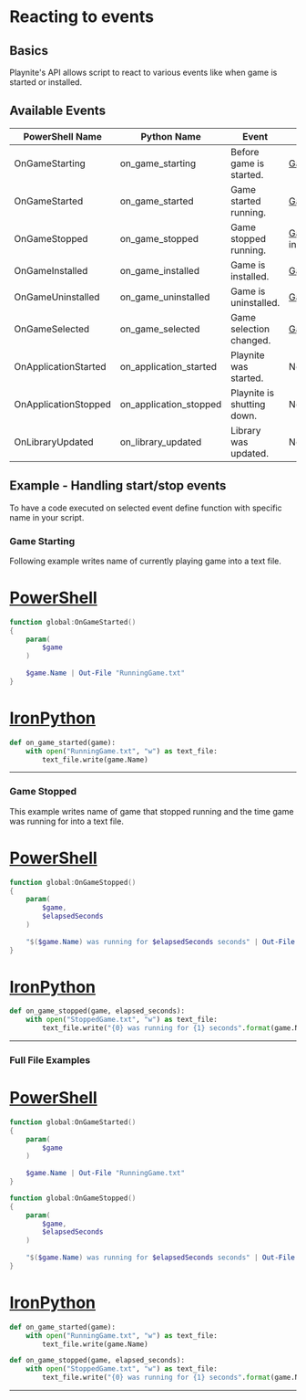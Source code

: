 Reacting to events
=====================

Basics
---------------------

Playnite's API allows script to react to various events like when game is started or installed.

Available Events
---------------------

|PowerShell Name | Python Name | Event | Passed Arguments |
| - | - | - | - |
| OnGameStarting | on_game_starting | Before game is started. | [Game](xref:Playnite.SDK.Models.Game) |
| OnGameStarted | on_game_started | Game started running. | [Game](xref:Playnite.SDK.Models.Game) |
| OnGameStopped | on_game_stopped | Game stopped running.  | [Game](xref:Playnite.SDK.Models.Game) and session length in seconds |
| OnGameInstalled | on_game_installed | Game is installed. | [Game](xref:Playnite.SDK.Models.Game) |
| OnGameUninstalled | on_game_uninstalled | Game is uninstalled. | [Game](xref:Playnite.SDK.Models.Game) |
| OnGameSelected | on_game_selected | Game selection changed. | [GameSelectionEventArgs](xref:Playnite.SDK.Events.GameSelectionEventArgs) |
| OnApplicationStarted | on_application_started | Playnite was started. | None |
| OnApplicationStopped | on_application_stopped | Playnite is shutting down. | None |
| OnLibraryUpdated | on_library_updated | Library was updated. | None |

Example - Handling start/stop events
---------------------

To have a code executed on selected event define function with specific name in your script.

### Game Starting

Following example writes name of currently playing game into a text file.

# [PowerShell](#tab/tabpowershell)
```powershell
function global:OnGameStarted()
{
    param(
        $game
    )
    
    $game.Name | Out-File "RunningGame.txt"
}
```

# [IronPython](#tab/tabpython)
```python
def on_game_started(game):
    with open("RunningGame.txt", "w") as text_file:
        text_file.write(game.Name)
```
***

### Game Stopped

This example writes name of game that stopped running and the time game was running for into a text file.

# [PowerShell](#tab/tabpowershell)
```powershell
function global:OnGameStopped()
{
    param(
        $game,
        $elapsedSeconds
    )
    
    "$($game.Name) was running for $elapsedSeconds seconds" | Out-File "StoppedGame.txt"
}
```

# [IronPython](#tab/tabpython)
```python
def on_game_stopped(game, elapsed_seconds):
    with open("StoppedGame.txt", "w") as text_file:
        text_file.write("{0} was running for {1} seconds".format(game.Name, elapsed_seconds))
```
***

### Full File Examples

# [PowerShell](#tab/tabpowershell)
```powershell
function global:OnGameStarted()
{
    param(
        $game
    )
    
    $game.Name | Out-File "RunningGame.txt"
}

function global:OnGameStopped()
{
    param(
        $game,
        $elapsedSeconds
    )
    
    "$($game.Name) was running for $elapsedSeconds seconds" | Out-File "StoppedGame.txt"
}
```

# [IronPython](#tab/tabpython)
```python
def on_game_started(game):
    with open("RunningGame.txt", "w") as text_file:
        text_file.write(game.Name)

def on_game_stopped(game, elapsed_seconds):
    with open("StoppedGame.txt", "w") as text_file:
        text_file.write("{0} was running for {1} seconds".format(game.Name, elapsed_seconds))
```
***